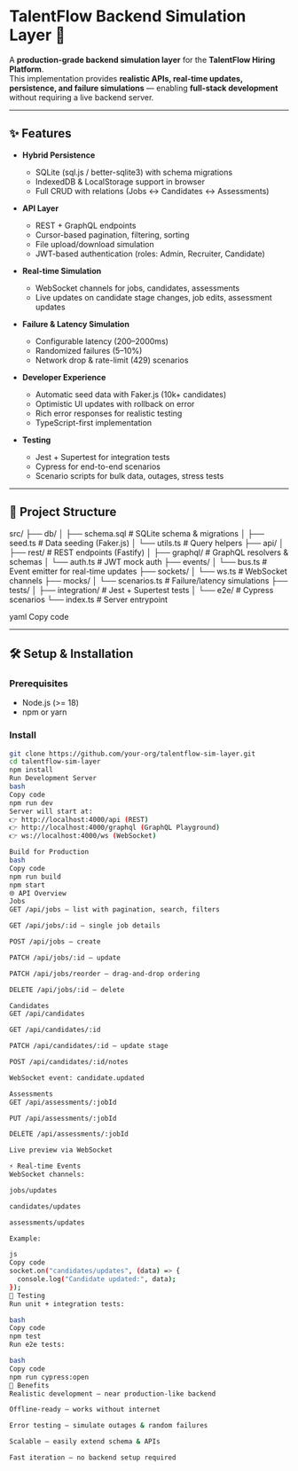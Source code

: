 # TalentFlow Backend Simulation Layer 🚀

A **production-grade backend simulation layer** for the **TalentFlow Hiring Platform**.  
This implementation provides **realistic APIs, real-time updates, persistence, and failure simulations** — enabling **full-stack development** without requiring a live backend server.  

---

## ✨ Features

- **Hybrid Persistence**
  - SQLite (sql.js / better-sqlite3) with schema migrations
  - IndexedDB & LocalStorage support in browser
  - Full CRUD with relations (Jobs ↔ Candidates ↔ Assessments)

- **API Layer**
  - REST + GraphQL endpoints
  - Cursor-based pagination, filtering, sorting
  - File upload/download simulation
  - JWT-based authentication (roles: Admin, Recruiter, Candidate)

- **Real-time Simulation**
  - WebSocket channels for jobs, candidates, assessments
  - Live updates on candidate stage changes, job edits, assessment updates

- **Failure & Latency Simulation**
  - Configurable latency (200–2000ms)
  - Randomized failures (5–10%)
  - Network drop & rate-limit (429) scenarios

- **Developer Experience**
  - Automatic seed data with Faker.js (10k+ candidates)
  - Optimistic UI updates with rollback on error
  - Rich error responses for realistic testing
  - TypeScript-first implementation

- **Testing**
  - Jest + Supertest for integration tests
  - Cypress for end-to-end scenarios
  - Scenario scripts for bulk data, outages, stress tests

---

## 📂 Project Structure

src/
├── db/
│ ├── schema.sql # SQLite schema & migrations
│ ├── seed.ts # Data seeding (Faker.js)
│ └── utils.ts # Query helpers
├── api/
│ ├── rest/ # REST endpoints (Fastify)
│ ├── graphql/ # GraphQL resolvers & schemas
│ └── auth.ts # JWT mock auth
├── events/
│ └── bus.ts # Event emitter for real-time updates
├── sockets/
│ └── ws.ts # WebSocket channels
├── mocks/
│ └── scenarios.ts # Failure/latency simulations
├── tests/
│ ├── integration/ # Jest + Supertest tests
│ └── e2e/ # Cypress scenarios
└── index.ts # Server entrypoint

yaml
Copy code

---

## 🛠️ Setup & Installation

### Prerequisites
- Node.js (>= 18)
- npm or yarn

### Install
```bash
git clone https://github.com/your-org/talentflow-sim-layer.git
cd talentflow-sim-layer
npm install
Run Development Server
bash
Copy code
npm run dev
Server will start at:
👉 http://localhost:4000/api (REST)
👉 http://localhost:4000/graphql (GraphQL Playground)
👉 ws://localhost:4000/ws (WebSocket)

Build for Production
bash
Copy code
npm run build
npm start
🌐 API Overview
Jobs
GET /api/jobs — list with pagination, search, filters

GET /api/jobs/:id — single job details

POST /api/jobs — create

PATCH /api/jobs/:id — update

PATCH /api/jobs/reorder — drag-and-drop ordering

DELETE /api/jobs/:id — delete

Candidates
GET /api/candidates

GET /api/candidates/:id

PATCH /api/candidates/:id — update stage

POST /api/candidates/:id/notes

WebSocket event: candidate.updated

Assessments
GET /api/assessments/:jobId

PUT /api/assessments/:jobId

DELETE /api/assessments/:jobId

Live preview via WebSocket

⚡ Real-time Events
WebSocket channels:

jobs/updates

candidates/updates

assessments/updates

Example:

js
Copy code
socket.on("candidates/updates", (data) => {
  console.log("Candidate updated:", data);
});
🧪 Testing
Run unit + integration tests:

bash
Copy code
npm test
Run e2e tests:

bash
Copy code
npm run cypress:open
🎯 Benefits
Realistic development — near production-like backend

Offline-ready — works without internet

Error testing — simulate outages & random failures

Scalable — easily extend schema & APIs

Fast iteration — no backend setup required
